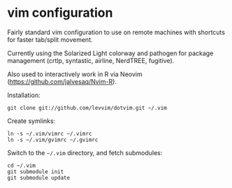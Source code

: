 # vim configuration

Fairly standard vim configuration to use on remote machines with shortcuts for faster tab/split movement. 

Currently using the Solarized Light colorway and pathogen for package management (crtlp, syntastic, airline, NerdTREE, fugitive).

Also used to interactively work in R via Neovim (https://github.com/jalvesaq/Nvim-R).

Installation:

    git clone git://github.com/levvim/dotvim.git ~/.vim

Create symlinks:

    ln -s ~/.vim/vimrc ~/.vimrc
    ln -s ~/.vim/gvimrc ~/.gvimrc

Switch to the `~/.vim` directory, and fetch submodules:

    cd ~/.vim
    git submodule init
    git submodule update
